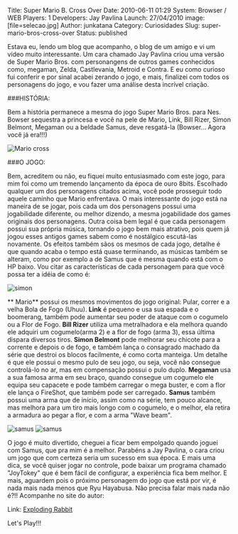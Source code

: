 Title: Super Mario B. Cross Over
Date: 2010-06-11 01:29
System: Browser / WEB
Players: 1
Developers: Jay Pavlina
Launch: 27/04/2010
image: [file=selecao.jpg]
Author: junkatana
Category: Curiosidades
Slug: super-mario-bros-cross-over
Status: published


<!-- PELICAN_BEGIN_SUMMARY -->
Estava eu, lendo um blog que acompanho, o blog de um amigo
e vi um vídeo muito interessante. Um cara chamado Jay Pavlina
criou uma versão de Super Mario Bros. <!-- PELICAN_END_SUMMARY --> com
personangens de outros games conhecidos como, megaman, Zelda,
Castlevania, Metroid e Contra. E eu como curioso fui conferir e por
sinal acabei zerando o jogo, e mais, finalizei com todos os personagens
do jogo, e vou fazer uma análise desta incrível criação.

###HISTÓRIA:

Bem a história permanece a mesma do jogo Super Mario Bros. para Nes.
Bowser sequestra a princesa e você na pele de Mario, Link, Bill Rizer,
Simon Belmont, Megaman ou a beldade Samus, deve resgatá-la (Bowser...
Agora você já era!!!)

![Mario cross]([file=selecao.jpg])

###O JOGO:

Bem, acreditem ou não, eu fiquei muito entusiasmado com este jogo, para
mim foi como um tremendo lançamento da época de ouro 8bits. Escolhado
qualquer um dos personagens citados acima, você pode prosseguir todo
aquele caminho que Mario enfrentava. O mais interessante do jogo está na
maneira de se jogar, pois cada um dos personagens possui uma
jogabilidade diferente, ou melhor dizendo, a mesma jogabilidade dos
games originais dos personagens. Outra coisa bem legal é que cada
personagem possui sua própria música, tornando o jogo bem mais atrativo,
pois quem já jogou esses antigos games sabem como é nostálgico
escutá-las novamente. Os efeitos também sãos os mesmos de cada jogo,
detalhe é que quando acaba o tempo está quase terminando, as músicas
também se alteram, como por exemplo a de Samus que é mesma quando está
com o HP baixo. Vou citar as características de cada personagem para que
você possa ter a idéia de como é:

![simon]([file=simon.jpg])

**
Mario** possui os mesmos movimentos do jogo original: Pular, correr e a
velha Bola de Fogo (Uhuu).
<span style="font-weight:bold;"> Link</span> é pequeno e usa sua espada
e o boomerang, também pode aumentar seu poder de ataque com o cogumelo
ou a Flor de Fogo.
<span style="font-weight:bold;"> Bill Rizer</span> utiliza uma
metralhadora e ela melhora quando ele adquiri um cogumelo(arma 2) e a
flor de fogo (arma 3), essa última dispara diversos tiros.
<span style="font-weight:bold;"> Simon Belmont</span> pode melhorar seu
chicote para a corrente e depois o de fogo, e também lança o consagrado
machado da série que destroi os blocos facilmente, é como corta
manteiga. Um detalhe é que ele possui o mesmo pulo de seu jogo, ou seja,
você não consegue controlá-lo no ar, mas em compensação possui o pulo
duplo.
<span style="font-weight:bold;"> Megaman</span> usa a sua famosa arma em
seu braço, quando consegue um cogumelo ele equipa seu capacete e pode
também carregar o mega buster, e com a flor ele lança o FireShot, que
também pode ser carregado.
<span style="font-weight:bold;"> Samus</span> também possui uma arma que
de início, assim como na série, tem pouco alcance, mas melhora para um
tiro mais longo com o cogumelo, e o melhor, ela retira a armadura ao
pegar a flor, e com a arma "Wave beam".

![samus]([file=samus.jpg]) ![samus]([file=megaman.jpg])


O jogo é muito divertido, cheguei a ficar bem empolgado quando joguei
com Samus, que pra mim é a melhor. Parabéns a Jay Pavlina, o cara criou
um jogo que com certeza seria um sucesso em sua época. E mais uma dica,
se você quiser jogar no controle, pode baixar um programa chamado
"JoyTokey" que é bem fácil de configurar, a experiência fica bem melhor.
E mais, aguardem pois o próximo personagem do jogo que está por vir, é
nada mais nada menos que Ryu Hayabusa. Não precisa falar mais nada não
é?!! Acompanhe no site do autor:

Link: [Exploding
Rabbit](http://www.explodingrabbit.com/videos/super-mario-bros-crossover-ryu-hayabusa-trailer)

Let's Play!!!

<strong>

</strong>

